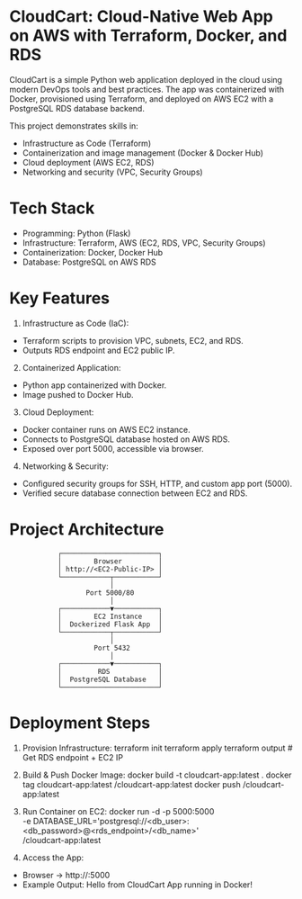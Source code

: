 # CloudCart: Cloud-Native Web App on AWS with Terraform, Docker, and RDS
CloudCart is a simple Python web application deployed in the cloud using modern DevOps tools and best practices. The app was containerized with Docker, provisioned using Terraform, and deployed on AWS EC2 with a PostgreSQL RDS database backend.

This project demonstrates skills in:
- Infrastructure as Code (Terraform)
- Containerization and image management (Docker & Docker Hub)
- Cloud deployment (AWS EC2, RDS)
- Networking and security (VPC, Security Groups)

# Tech Stack
- Programming: Python (Flask)
- Infrastructure: Terraform, AWS (EC2, RDS, VPC, Security Groups)
- Containerization: Docker, Docker Hub
- Database: PostgreSQL on AWS RDS

# Key Features
1. Infrastructure as Code (IaC):
- Terraform scripts to provision VPC, subnets, EC2, and RDS.
- Outputs RDS endpoint and EC2 public IP.

2. Containerized Application:
- Python app containerized with Docker.
- Image pushed to Docker Hub.

3. Cloud Deployment:
- Docker container runs on AWS EC2 instance.
- Connects to PostgreSQL database hosted on AWS RDS.
- Exposed over port 5000, accessible via browser.

4. Networking & Security:
- Configured security groups for SSH, HTTP, and custom app port (5000).
- Verified secure database connection between EC2 and RDS.

# Project Architecture
                ┌────────────────────────┐
                │        Browser         │
                │ http://<EC2-Public-IP> │
                └────────────┬───────────┘
                             │
                       Port 5000/80
                             │
                ┌────────────▼───────────┐
                │        EC2 Instance    │
                │  Dockerized Flask App  │
                └────────────┬───────────┘
                             │
                         Port 5432
                             │
                ┌────────────▼───────────┐
                │         RDS            │
                │  PostgreSQL Database   │
                └────────────────────────┘

# Deployment Steps

1. Provision Infrastructure:
terraform init
terraform apply
terraform output   # Get RDS endpoint + EC2 IP

2. Build & Push Docker Image:
docker build -t cloudcart-app:latest .
docker tag cloudcart-app:latest <dockerhub-username>/cloudcart-app:latest
docker push <dockerhub-username>/cloudcart-app:latest

3. Run Container on EC2:
docker run -d -p 5000:5000 \
  -e DATABASE_URL='postgresql://<db_user>:<db_password>@<rds_endpoint>/<db_name>' \
  <dockerhub-username>/cloudcart-app:latest

4. Access the App:
- Browser → http://<EC2-Public-IP>:5000
- Example Output: Hello from CloudCart App running in Docker!






